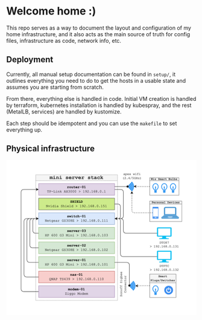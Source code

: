 # Welcome home :)

This repo serves as a way to document the layout and configuration of my home infrastructure, and it also acts as the main source of truth for config files, infrastructure as code, network info, etc.

## Deployment
Currently, all manual setup documentation can be found in `setup/`, it outlines everything you need to do to get the hosts in a usable state and assumes you are starting from scratch.

From there, everything else is handled in code. Initial VM creation is handled by terraform, kubernetes installation is handled by kubespray, and the rest (MetalLB, services) are handled by kustomize.

Each step should be idempotent and you can use the `makefile` to set everything up.

## Physical infrastructure
![physical infrastructure](https://github.com/Neels-v-Wyk/home-neels-tech/blob/master/diagrams/home-physical.png?raw=true)
